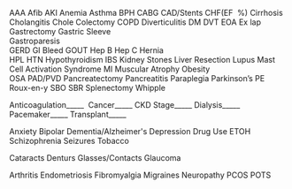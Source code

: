 AAA
Afib
AKI
Anemia
Asthma
BPH
CABG
CAD/Stents
CHF(EF  %)
Cirrhosis
Cholangitis
Chole
Colectomy
COPD
Diverticulitis
DM
DVT
EOA
Ex lap
Gastrectomy
Gastric Sleeve  
Gastroparesis  
GERD
GI Bleed
GOUT
Hep B
Hep C
Hernia  
HPL
HTN
Hypothyroidism
IBS
Kidney Stones
Liver Resection
Lupus
Mast Cell Activation Syndrome
MI
Muscular Atrophy
Obesity  
OSA
PAD/PVD
Pancreatectomy
Pancreatitis
Paraplegia
Parkinson’s
PE
Roux-en-y
SBO
SBR
Splenectomy
Whipple 

Anticoagulation_____ 
Cancer_____
CKD Stage_____
Dialysis_____
Pacemaker_____
Transplant_____

Anxiety
Bipolar
Dementia/Alzheimer's
Depression
Drug Use
ETOH
Schizophrenia
Seizures
Tobacco

Cataracts
Denturs
Glasses/Contacts
Glaucoma

Arthritis
Endometriosis
Fibromyalgia
Migraines
Neuropathy
PCOS
POTS